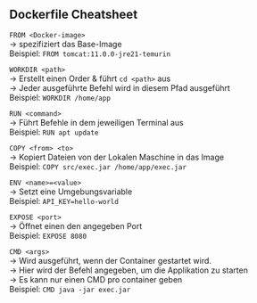 ## Dockerfile Cheatsheet
`FROM <Docker-image>`  
→ spezifiziert das Base-Image  
Beispiel: `FROM tomcat:11.0.0-jre21-temurin`

`WORKDIR <path>`  
→ Erstellt einen Order & führt `cd <path>` aus  
→ Jeder ausgeführte Befehl wird in diesem Pfad ausgeführt  
Beispiel: `WORKDIR /home/app`

`RUN <command>`  
→ Führt Befehle in dem jeweiligen Terminal aus  
Beispiel: `RUN apt update`

`COPY <from> <to>`  
→ Kopiert Dateien von der Lokalen Maschine in das Image  
Beispiel: `COPY src/exec.jar /home/app/exec.jar`

`ENV <name>=<value>`  
→ Setzt eine Umgebungsvariable  
Beispiel: `API_KEY=hello-world`

`EXPOSE <port>`  
→ Öffnet einen den angegeben Port  
Beispiel: `EXPOSE 8080`

`CMD <args>`  
→ Wird ausgeführt, wenn der Container gestartet wird.  
→ Hier wird der Befehl angegeben, um die Applikation zu starten    
→ Es kann nur einen CMD pro container geben  
Beispiel: `CMD java -jar exec.jar`
